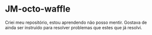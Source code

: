 # JM-octo-waffle
Criei meu repositório, estou aprendendo não posso mentir. Gostava de ainda ser instruído para resolver problemas que estes que já resolvi.
